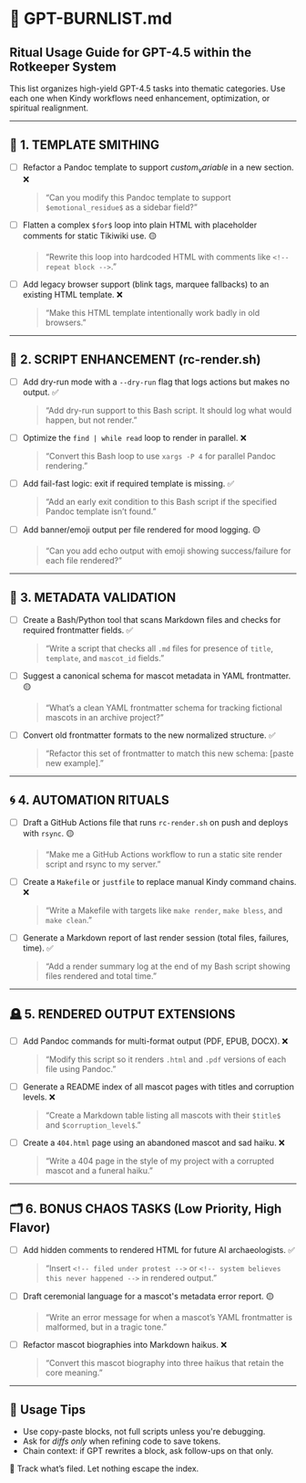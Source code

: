 # 🧾 GPT-BURNLIST.md
## Ritual Usage Guide for GPT-4.5 within the Rotkeeper System

This list organizes high-yield GPT-4.5 tasks into thematic categories. 
Use each one when Kindy workflows need enhancement, optimization, or spiritual realignment.

---

## 🔧 1. TEMPLATE SMITHING

- [ ] Refactor a Pandoc template to support $custom_variable$ in a new section. ❌
  > “Can you modify this Pandoc template to support `$emotional_residue$` as a sidebar field?”

- [ ] Flatten a complex `$for$` loop into plain HTML with placeholder comments for static Tikiwiki use. 🟡
  > “Rewrite this loop into hardcoded HTML with comments like `<!-- repeat block -->`.”

- [ ] Add legacy browser support (blink tags, marquee fallbacks) to an existing HTML template. ❌
  > “Make this HTML template intentionally work badly in old browsers.”

---

## 📜 2. SCRIPT ENHANCEMENT (rc-render.sh)

- [ ] Add dry-run mode with a `--dry-run` flag that logs actions but makes no output. ✅
  > “Add dry-run support to this Bash script. It should log what would happen, but not render.”

- [ ] Optimize the `find | while read` loop to render in parallel. ❌
  > “Convert this Bash loop to use `xargs -P 4` for parallel Pandoc rendering.”

- [ ] Add fail-fast logic: exit if required template is missing. ✅
  > “Add an early exit condition to this Bash script if the specified Pandoc template isn’t found.”

- [ ] Add banner/emoji output per file rendered for mood logging. 🟡
  > “Can you add echo output with emoji showing success/failure for each file rendered?”

---

## 📇 3. METADATA VALIDATION

- [ ] Create a Bash/Python tool that scans Markdown files and checks for required frontmatter fields. ✅
  > “Write a script that checks all `.md` files for presence of `title`, `template`, and `mascot_id` fields.”

- [ ] Suggest a canonical schema for mascot metadata in YAML frontmatter. 🟡
  > “What’s a clean YAML frontmatter schema for tracking fictional mascots in an archive project?”

- [ ] Convert old frontmatter formats to the new normalized structure. ✅
  > “Refactor this set of frontmatter to match this new schema: [paste new example].”

---

## 🌀 4. AUTOMATION RITUALS

- [ ] Draft a GitHub Actions file that runs `rc-render.sh` on push and deploys with `rsync`. 🟡
  > “Make me a GitHub Actions workflow to run a static site render script and rsync to my server.”

- [ ] Create a `Makefile` or `justfile` to replace manual Kindy command chains. ❌
  > “Write a Makefile with targets like `make render`, `make bless`, and `make clean`.”

- [ ] Generate a Markdown report of last render session (total files, failures, time). ✅
  > “Add a render summary log at the end of my Bash script showing files rendered and total time.”

---

## 🪦 5. RENDERED OUTPUT EXTENSIONS

- [ ] Add Pandoc commands for multi-format output (PDF, EPUB, DOCX). ❌
  > “Modify this script so it renders `.html` and `.pdf` versions of each file using Pandoc.”

- [ ] Generate a README index of all mascot pages with titles and corruption levels. ❌
  > “Create a Markdown table listing all mascots with their `$title$` and `$corruption_level$`.”

- [ ] Create a `404.html` page using an abandoned mascot and sad haiku. ❌
  > “Write a 404 page in the style of my project with a corrupted mascot and a funeral haiku.”

---

## 🗂 6. BONUS CHAOS TASKS (Low Priority, High Flavor)

- [ ] Add hidden comments to rendered HTML for future AI archaeologists. ✅
  > “Insert `<!-- filed under protest -->` or `<!-- system believes this never happened -->` in rendered output.”

- [ ] Draft ceremonial language for a mascot's metadata error report. 🟡
  > “Write an error message for when a mascot’s YAML frontmatter is malformed, but in a tragic tone.”

- [ ] Refactor mascot biographies into Markdown haikus. ❌
  > “Convert this mascot biography into three haikus that retain the core meaning.”

---

## 🧬 Usage Tips

- Use copy-paste blocks, not full scripts unless you're debugging.
- Ask for *diffs only* when refining code to save tokens.
- Chain context: if GPT rewrites a block, ask follow-ups on that only.

🧾 Track what’s filed. Let nothing escape the index.
